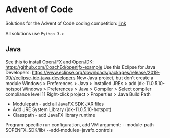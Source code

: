 # Advent of Code

Solutions for the Advent of Code coding competition: [link](https://adventofcode.com/)

All solutions use `Python 3.x`

## Java

See this to install OpenJFX and OpenJDK: https://github.com/CoachEd/openjfx-example
Use this Eclipse for Java Developers:
https://www.eclipse.org/downloads/packages/release/2019-09/r/eclipse-ide-java-developers
New Java project, but don't create a module
Windows > Preferences > Java > Installed JREs > add jdk-11.0.5.10-hotspot 
Windows > Preferences > Java > Compiler > Select compiler compliance level 11
Right-click project > Properties > Java Build Path

  * Modulepath - add all JavaFX SDK JAR files
  * Add JRE System Library (jdk-11.0.5.10-hotspot)
  * Classpath - add JavaFX library runtime

Program-specific run configuration, add VM argument: --module-path $OPENFX_SDK/lib/ --add-modules=javafx.controls







